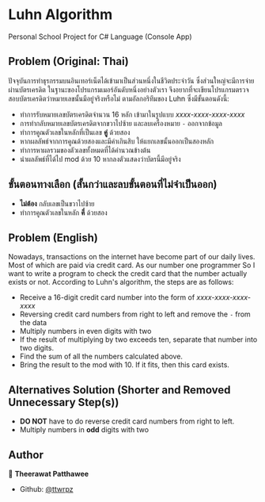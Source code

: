 # Luhn Algorithm

Personal School Project for C# Language (Console App)

## Problem (**Original**: Thai)
ปัจจุบันการทำธุรกรรมบนอินเทอร์เน็ตได้เข้ามาเป็นส่วนหนึ่งในชีวิตประจำวัน ซึ่งส่วนใหญ่จะมีการจ่ายผ่านบัตรเครดิต ในฐานะของโปรแกรมเมอร์อันดับหนึ่งอย่างตัวเรา จึงอยากที่จะเขียนโปรแกรมตรวจสอบบัตรเครดิตว่าหมายเลขนั้นมีอยู่จริงหรือไม่ ตามอัลกอริทึมของ Luhn ซึ่งมีขั้นตอนดังนี้:
-	ทำการรับหมายเลขบัตรเครดิตจำนวน 16 หลัก เข้ามาในรูปแบบ _xxxx-xxxx-xxxx-xxxx_
-	การทำกลับหมายเลขบัตรเครดิตจากขวาไปซ้าย และลบเครื่องหมาย `-` ออกจากข้อมูล
-	ทำการคูณตัวเลขในหลักที่เป็นเลข **คู่** ด้วยสอง
-	หากผลลัพธ์จากการคูณด้วยสองและมีค่าเกินสิบ ให้แยกเลขนั้นออกเป็นสองหลัก
-	ทำการหาผลรวมของตัวเลขทั้งหมดที่ได้คำนวณข้างต้น
-	นำผลลัพธ์ที่ได้ไป mod ด้วย 10 หากลงตัวแสดงว่าบัตรนี้มีอยู่จริง

## ขั้นตอนทางเลือก (**สั้นกว่าและลบขั้นตอนที่ไม่จำเป็นออก**)
- **ไม่ต้อง** กลับเลขเป็นขวาไปซ้าย
- ทำการคูณตัวเลขในหลัก **คี่** ด้วยสอง

## Problem (English)
Nowadays, transactions on the internet have become part of our daily lives. Most of which are paid via credit card. As our number one programmer So I want to write a program to check the credit card that the number actually exists or not. According to Luhn's algorithm, the steps are as follows:
- Receive a 16-digit credit card number into the form of _xxxx-xxxx-xxxx-xxxx_
- Reversing credit card numbers from right to left and remove the `-` from the data
- Multiply numbers in even digits with two
- If the result of multiplying by two exceeds ten, separate that number into two digits.
- Find the sum of all the numbers calculated above.
- Bring the result to the mod with 10. If it fits, then this card exists.

## Alternatives Solution (**Shorter and Removed Unnecessary Step(s)**)
- **DO NOT** have to do reverse credit card numbers from right to left.
- Multiply numbers in **odd** digits with two

## Author

👤 **Theerawat Patthawee**

* Github: [@ttwrpz](https://github.com/ttwrpz)
